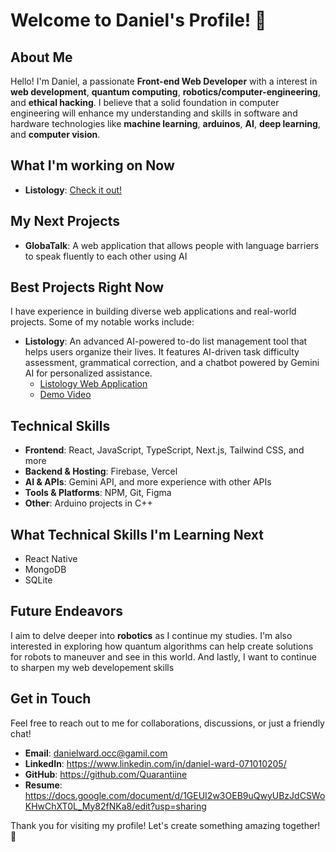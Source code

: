 # Welcome to Daniel's Profile! 🌟

## About Me

Hello! I'm Daniel, a passionate **Front-end Web Developer** with a interest in **web development**, **quantum computing**, **robotics/computer-engineering**, and **ethical hacking**. I believe that a solid foundation in computer engineering will enhance my understanding and skills in software and hardware technologies like **machine learning**, **arduinos**, **AI**, **deep learning**, and **computer vision**.

## What I'm working on Now

- **Listology**: [Check it out!](https://listology.vercel.app)

## My Next Projects
- **GlobaTalk**: A web application that allows people with language barriers to speak fluently to each other using AI

## Best Projects Right Now

I have experience in building diverse web applications and real-world projects. Some of my notable works include:

- **Listology**: An advanced AI-powered to-do list management tool that helps users organize their lives. It features AI-driven task difficulty assessment, grammatical correction, and a chatbot powered by Gemini AI for personalized assistance.
  - [Listology Web Application](https://listology.vercel.app)
  - [Demo Video](https://youtu.be/JToXJPwBWj4)

## Technical Skills

- **Frontend**: React, JavaScript, TypeScript, Next.js, Tailwind CSS, and more
- **Backend & Hosting**: Firebase, Vercel
- **AI & APIs**: Gemini API, and more experience with other APIs
- **Tools & Platforms**: NPM, Git, Figma
- **Other**: Arduino projects in C++

## What Technical Skills I'm Learning Next
- React Native
- MongoDB
- SQLite

## Future Endeavors

I aim to delve deeper into **robotics** as I continue my studies. I'm also interested in exploring how quantum algorithms can help create solutions for robots to maneuver and see in this world. And lastly, I want to continue to sharpen my web developement skills

## Get in Touch

Feel free to reach out to me for collaborations, discussions, or just a friendly chat!

- **Email**: danielward.occ@gamil.com
- **LinkedIn**: https://www.linkedin.com/in/daniel-ward-071010205/
- **GitHub**: https://github.com/Quarantiine
- **Resume**: https://docs.google.com/document/d/1GEUI2w3OEB9uQwyUBzJdCSWoKHwChXT0L_My82fNKa8/edit?usp=sharing

Thank you for visiting my profile! Let's create something amazing together! 🚀
